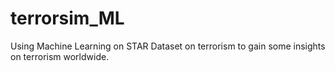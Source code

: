 # terrorsim_ML
Using Machine Learning on STAR Dataset on terrorism to gain some insights on terrorism worldwide.
